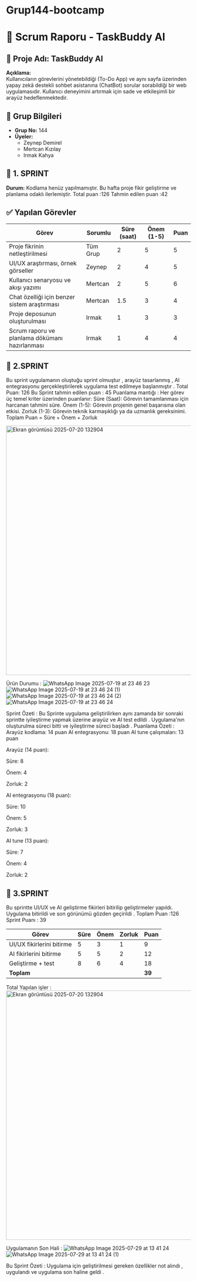 # Grup144-bootcamp

# 🚀 Scrum Raporu - TaskBuddy AI

## 📌 Proje Adı: TaskBuddy AI
**Açıklama:**  
Kullanıcıların görevlerini yönetebildiği (To-Do App) ve aynı sayfa üzerinden yapay zekâ destekli sohbet asistanına (ChatBot) sorular sorabildiği bir web uygulamasıdır. Kullanıcı deneyimini artırmak için sade ve etkileşimli bir arayüz hedeflenmektedir.

## 👥 Grup Bilgileri

- **Grup No:** 144
- **Üyeler:**
  - Zeynep Demirel
  - Mertcan Kızılay
  - Irmak Kahya

## 📅 1. SPRINT 
**Durum:** Kodlama henüz yapılmamıştır. Bu hafta proje fikir geliştirme ve planlama odaklı ilerlemiştir.
Total puan :126
Tahmin edilen puan :42

## ✅ Yapılan Görevler

| Görev | Sorumlu | Süre (saat) | Önem (1-5) | Puan |
|------|----------|--------------|------------|------|
| Proje fikrinin netleştirilmesi | Tüm Grup | 2 | 5 | 5 |
| UI/UX araştırması, örnek görseller | Zeynep | 2 | 4 | 5 |
| Kullanıcı senaryosu ve akışı yazımı | Mertcan| 2 | 5 | 6 |
| Chat özelliği için benzer sistem araştırması | Mertcan | 1.5 | 3 | 4 |
| Proje deposunun oluşturulması |Irmak| 1 | 3 | 3 |
| Scrum raporu ve planlama dökümanı hazırlanması | Irmak | 1 | 4 | 4 |
## 📅 2.SPRINT
 Bu sprint uygulamanın oluştuğu sprint olmuştur , arayüz tasarlanmış , AI entegrasyonu gerçekleştirilerek uygulama test edilmeye başlanmıştır .
 Total Puan: 126
 Bu Sprint tahmin edilen puan : 45
 Puanlama mantığı :
 Her görev üç temel kriter üzerinden puanlanır:
 Süre (Saat): Görevin tamamlanması için harcanan tahmini süre.
 Önem (1-5): Görevin projenin genel başarısına olan etkisi.
 Zorluk (1-3): Görevin teknik karmaşıklığı ya da uzmanlık gereksinimi.
 Toplam Puan = Süre + Önem + Zorluk

<img width="1074" height="680" alt="Ekran görüntüsü 2025-07-20 132904" src="https://github.com/user-attachments/assets/bad62a6d-0943-4fae-9452-9e18643664b9" />

Ürün Durumu :
![WhatsApp Image 2025-07-19 at 23 46 23](https://github.com/user-attachments/assets/8f8d6e7e-f31d-44a2-b3aa-bb24ae2662f1)
![WhatsApp Image 2025-07-19 at 23 46 24 (1)](https://github.com/user-attachments/assets/92bd21de-624d-4bb0-bbd5-d2facefdfca3)
![WhatsApp Image 2025-07-19 at 23 46 24 (2)](https://github.com/user-attachments/assets/c250d065-4569-4b3c-86f8-7e1538f9ddec)
![WhatsApp Image 2025-07-19 at 23 46 24](https://github.com/user-attachments/assets/10888763-8013-4f27-8e1d-3c605b78fe62)

Sprint Özeti : Bu Sprinte uygulama geliştirilirken aynı zamanda bir sonraki sprintte iyileştirme yapmak üzerine arayüz ve AI test edildi . Uygulama'nın oluşturulma süreci bitti ve iyileştirme süreci başladı . 
Puanlama Özeti : 
Arayüz kodlama: 14 puan
AI entegrasyonu: 18 puan
AI tune çalışmaları: 13 puan


Arayüz (14 puan):

Süre: 8

Önem: 4

Zorluk: 2

AI entegrasyonu (18 puan):

Süre: 10

Önem: 5

Zorluk: 3

AI tune (13 puan):

Süre: 7

Önem: 4

Zorluk: 2

## 📅 3.SPRINT

Bu sprintte UI/UX  ve AI geliştirme fikirleri bitirilip geliştirmeler yapıldı. Uygulama bitirildi ve son görünümü gözden geçirildi . 
Toplam Puan :126
Sprint Puanı : 39

| Görev                     | Süre | Önem | Zorluk | Puan   |
| ------------------------- | ---- | ---- | ------ | ------ |
| UI/UX fikirlerini bitirme | 5    | 3    | 1      | 9      |
| AI fikirlerini bitirme    | 5    | 5    | 2      | 12     |
| Geliştirme + test         | 8    | 6    | 4      | 18     |
| **Toplam**                |      |      |        | **39** |

Total Yapılan işler :
<img width="1074" height="680" alt="Ekran görüntüsü 2025-07-20 132904" src="https://github.com/user-attachments/assets/a8d84990-1dd5-4bd8-bb12-58705e7791d7" />

Uygulamanın Son Hali : 
![WhatsApp Image 2025-07-29 at 13 41 24](https://github.com/user-attachments/assets/23eec0b1-5acc-4a05-8b7c-b393669331c8)
![WhatsApp Image 2025-07-29 at 13 41 24 (1)](https://github.com/user-attachments/assets/545dbebf-cc4f-4d17-bf54-0496d6724985)

Bu Sprint Özeti : Uygulama için geliştirilmesi gereken özellikler not alındı , uygulandı ve uygulama  son haline geldi . 


